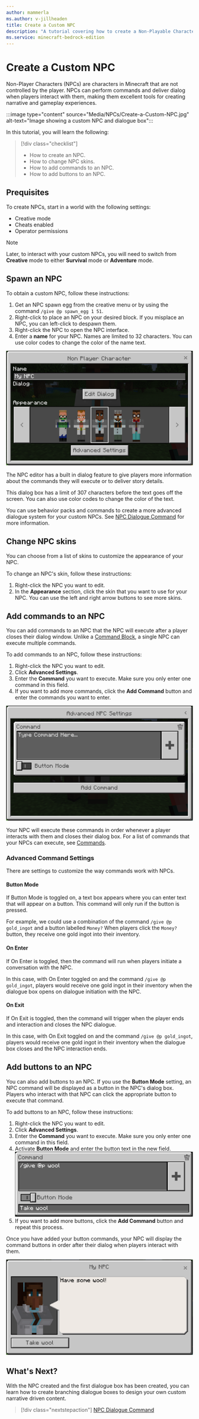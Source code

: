 ```yaml
---
author: mammerla
ms.author: v-jillheaden
title: Create a Custom NPC
description: "A tutorial covering how to create a Non-Playable Character (NPC) within Minecraft: Bedrock Edition"
ms.service: minecraft-bedrock-edition
---
```


# Create a Custom NPC

Non-Player Characters (NPCs) are characters in Minecraft that are not controlled by the player. NPCs can perform commands and deliver dialog when players interact with them, making them excellent tools for creating narrative and gameplay experiences.

:::image type="content" source="Media/NPCs/Create-a-Custom-NPC.jpg" alt-text="Image showing a custom NPC and dialogue box":::

In this tutorial, you will learn the following:

> [!div class="checklist"]
>
> - How to create an NPC.
> - How to change NPC skins.
> - How to add commands to an NPC.
> - How to add buttons to an NPC.

## Prequisites

To create NPCs, start in a world with the following settings:

- Creative mode
- Cheats enabled
- Operator permissions

> [!NOTE]
> Later, to interact with your custom NPCs, you will need to switch from **Creative** mode to either **Survival** mode or **Adventure** mode.

## Spawn an NPC

To obtain a custom NPC, follow these instructions:

1. Get an NPC spawn egg from the creative menu or by using the command `/give @p spawn_egg 1 51`.
2. Right-click to place an NPC on your desired block. If you misplace an NPC, you can left-click to despawn them.
3. Right-click the NPC to open the NPC interface.
4. Enter a **name** for your NPC. Names are limited to 32 characters. You can use color codes to change the color of the name text.

![NPC Editor Interface](Media\NPCs\LearningPortal_NPCEditor.PNG)

The NPC editor has a built in dialog feature to give players more information about the commands they will execute or to deliver story details.

This dialog box has a limit of 307 characters before the text goes off the screen. You can also use color codes to change the color of the text.

You can use behavior packs and commands to create a more advanced dialogue system for your custom NPCs. See [NPC Dialogue Command](/minecraft/creator/Documents/NPCDialogue) for more information.

## Change NPC skins

You can choose from a list of skins to customize the appearance of your NPC.

To change an NPC's skin, follow these instructions:

1. Right-click the NPC you want to edit.
1. In the **Appearance** section, click the skin that you want to use for your NPC. You can use the left and right arrow buttons to see more skins.

## Add commands to an NPC

You can add commands to an NPC that the NPC will execute after a player closes their dialog window. Unlike a [Command Block](/minecraft/creator/Documents/CommandBlocks), a single NPC can execute multiple commands.

To add commands to an NPC, follow these instructions:

1. Right-click the NPC you want to edit.
1. Click **Advanced Settings**.
1. Enter the **Command** you want to execute. Make sure you only enter one command in this field.
1. If you want to add more commands, click the **Add Command** button and enter the commands you want to enter.

![NPC Command Interface](Media\NPCs\LearningPortal_NPCEditorCommands.PNG)

Your NPC will execute these commands in order whenever a player interacts with them and closes their dialog box. For a list of commands that your NPCs can execute, see [Commands](https://minecraft.fandom.com/wiki/Commands).

### Advanced Command Settings

There are settings to customize the way commands work with NPCs.

#### Button Mode

If Button Mode is toggled on, a text box appears where you can enter text that will appear on a button. This command will only run if the button is pressed.

For example, we could use a combination of the command `/give @p gold_ingot` and a button labelled `Money?` When players click the `Money?` button, they receive one gold ingot into their inventory.

#### On Enter

If On Enter is toggled, then the command will run when players initiate a conversation with the NPC.

In this case, with On Enter toggled on and the command `/give @p gold_ingot`, players would receive one gold ingot in their inventory when the dialogue box opens on dialogue initiation with the NPC.

#### On Exit

If On Exit is toggled, then the command will trigger when the player ends and interaction and closes the NPC dialogue.

In this case, with On Exit toggled on and the command `/give @p gold_ingot`, players would receive one gold ingot in their inventory when the dialogue box closes and the NPC interaction ends.

## Add buttons to an NPC

You can also add buttons to an NPC. If you use the **Button Mode** setting, an NPC command will be displayed as a button in the NPC's dialog box. Players who interact with that NPC can click the appropriate button to execute that command.

To add buttons to an NPC, follow these instructions:

1. Right-click the NPC you want to edit.
1. Click **Advanced Settings**.
1. Enter the **Command** you want to execute. Make sure you only enter one command in this field.
1. Activate **Button Mode** and enter the button text in the new field.
    ![NPC Button Mode](Media\NPCs\LearningPortal_NPCEditorButtons.PNG)
1. If you want to add more buttons, click the **Add Command** button and repeat this process.

Once you have added your button commands, your NPC will display the command buttons in order after their dialog when players interact with them.

![NPC Interaction](Media\NPCs\LearningPortal_NPCInteraction.PNG)

## What's Next?

With the NPC created and the first dialogue box has been created, you can learn how to create branching dialogue boxes to design your own custom narrative driven content.

> [!div class="nextstepaction"]
> [NPC Dialogue Command](NPCDialogue.md)
